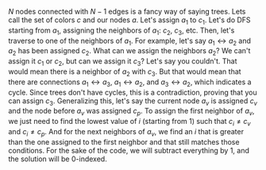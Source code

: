 $N$ nodes connected with $N-1$ edges is a fancy way of saying trees.
Lets call the set of colors $c$ and our nodes $a$.
Let's assign $a_1$ to $c_1$.
Let's do DFS starting from $a_1$, assigning the neighbors of $a_1$: $c_2$, $c_3$, etc.
Then, let's traverse to one of the neighbors of $a_1$.
For example, let's say $a_1 \leftrightarrow a_2$ and $a_2$ has been assigned $c_2$.
What can we assign the neighbors $a_2$?
We can't assign it $c_1$ or $c_2$, but can we assign it $c_3$?
Let's say you couldn't.
That would mean there is a neighbor of $a_2$ with $c_3$.
But that would mean that there are connections $a_1 \leftrightarrow a_3$, $a_1 \leftrightarrow a_2$, and $a_3 \leftrightarrow a_2$, which indicates a cycle.
Since trees don't have cycles, this is a contradiction, proving that you can assign $c_3$.
Generalizing this, let's say the current node $a_v$ is assigned $c_v$ and the node before $a_v$ was assigned $c_p$.
To assign the first neighbor of $a_v$, we just need to find the lowest value of $i$ (starting from 1) such that $c_i \neq c_v$ and $c_i \neq c_p$.
And for the next neighbors of $a_v$, we find an $i$ that is greater than the one assigned to the first neighbor and that still matches those conditions.
For the sake of the code, we will subtract everything by 1, and the solution will be 0-indexed.

